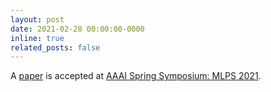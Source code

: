 ```yaml
---
layout: post
date: 2021-02-28 00:00:00-0000
inline: true
related_posts: false
---
```


A <a href="https://ceur-ws.org/Vol-2964/article_183.pdf">paper</a> is accepted at <a href="https://sites.google.com/view/aaai-mlps">AAAI Spring Symposium: MLPS 2021</a>.
